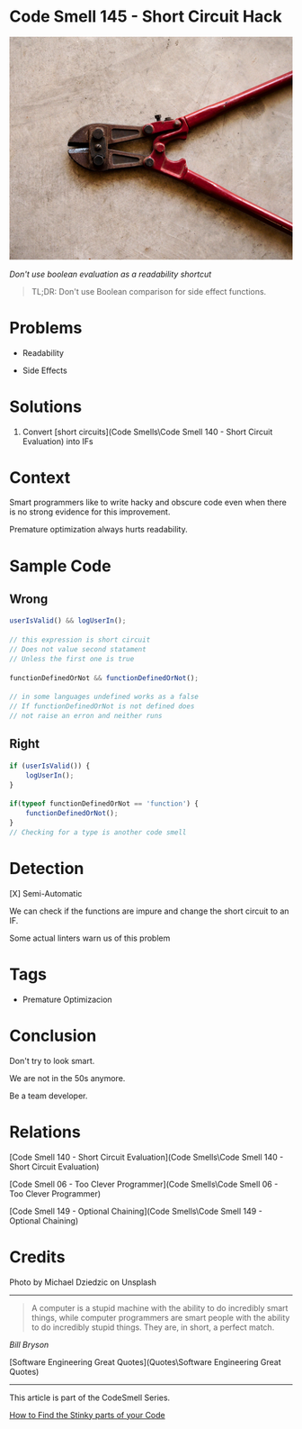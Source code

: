 # Code Smell 145 - Short Circuit Hack

![Code Smell 145 - Short Circuit Hack](michael-dziedzic-pM9pkc9J918-unsplash.jpg)

*Don't use boolean evaluation as a readability shortcut*

> TL;DR: Don't use Boolean comparison for side effect functions.

# Problems

- Readability

- Side Effects

# Solutions

1. Convert [short circuits](Code Smells\Code Smell 140 - Short Circuit Evaluation) into IFs

# Context

Smart programmers like to write hacky and obscure code even when there is no strong evidence for this improvement.

Premature optimization always hurts readability.

# Sample Code

## Wrong

[Gist Url]: # (https://gist.github.com/mcsee/be2e697d71cfb438110d911c9e4751dc)
```javascript
userIsValid() && logUserIn();

// this expression is short circuit
// Does not value second statament
// Unless the first one is true

functionDefinedOrNot && functionDefinedOrNot();

// in some languages undefined works as a false
// If functionDefinedOrNot is not defined does
// not raise an erron and neither runs
```

## Right

[Gist Url]: # (https://gist.github.com/mcsee/5c48bd13ce74f1605cf8d6a8ed2de4d9)
```javascript
if (userIsValid()) {
    logUserIn();
}

if(typeof functionDefinedOrNot == 'function') {  
    functionDefinedOrNot();
}
// Checking for a type is another code smell
```

# Detection

[X] Semi-Automatic 

We can check if the functions are impure and change the short circuit to an IF.

Some actual linters warn us of this problem

# Tags

- Premature Optimizacion

# Conclusion

Don't try to look smart. 

We are not in the 50s anymore.

Be a team developer.

# Relations

[Code Smell 140 - Short Circuit Evaluation](Code Smells\Code Smell 140 - Short Circuit Evaluation)

[Code Smell 06 - Too Clever Programmer](Code Smells\Code Smell 06 - Too Clever Programmer)

[Code Smell 149 - Optional Chaining](Code Smells\Code Smell 149 - Optional Chaining)
 
# Credits

Photo by Michael Dziedzic on Unsplash

* * *

> A computer is a stupid machine with the ability to do incredibly smart things, while computer programmers are smart people with the ability to do incredibly stupid things. They are, in short, a perfect match.

_Bill Bryson_
 
[Software Engineering Great Quotes](Quotes\Software Engineering Great Quotes)

* * *

This article is part of the CodeSmell Series.

[How to Find the Stinky parts of your Code]()
